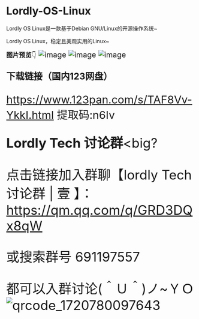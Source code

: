 # Lordly-OS-Linux
Lordly OS Linux是一款基于Debian GNU/Linux的开源操作系统~

Lordly OS Linux，稳定且美观实用的Linux~

<big>**图片预览**👇<big>
![image](https://github.com/user-attachments/assets/26431295-84ed-4737-bd0a-857e0ed90f93)
![image](https://github.com/user-attachments/assets/d8254135-4791-4f9d-a9d3-77b76f9c395b)
![image](https://github.com/user-attachments/assets/18996c5e-d6c5-46c6-a334-bb8b4cfc1af4)


<big>**下载链接（国内123网盘）**<big>

https://www.123pan.com/s/TAF8Vv-YkkI.html 
提取码:n6Iv


<big>**Lordly Tech 讨论群**<big?

点击链接加入群聊【lordly Tech 讨论群 | 壹 】：https://qm.qq.com/q/GRD3DQx8qW

或搜索群号 691197557

都可以入群讨论(＾Ｕ＾)ノ~ＹＯ
![qrcode_1720780097643](https://github.com/user-attachments/assets/ce4ac9b2-9fa8-4545-b0b9-7b748ca0e71b)
